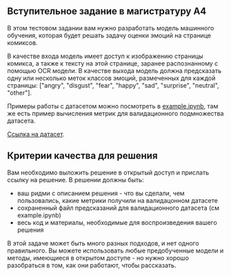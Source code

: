 ## Вступительное задание в магистратуру А4

В этом тестовом задании вам нужно разработать модель машинного обучения, которая будет решать задачу оценки эмоций на странице комиксов.

В качестве входа модель имеет доступ к изображению страницы комикса, а также к тексту на этой странице, заранее распознанному с помощью OCR модели.
В качестве выхода модель должна предсказать одну или несколько меток классов эмоций, размеченных для каждой страницы: ["angry", "disgust", "fear", "happy", "sad", "surprise", "neutral", "other"].

Примеры работы с датасетом можно посмотреть в [example.ipynb](example.ipynb), там же есть пример вычисления метрик для валидационного подмножества датасета.

[Ссылка на датасет](https://disk.yandex.ru/d/9bltgcGrAy0fEA).


## Критерии качества для решения

Вам необходимо выложить решение в открытый доступ и прислать ссылку на решение.
В решении должны быть:
- ваш ридми с описанием решения - что вы сделали, чем пользовались, какие метрики получили на валидацонном датасете
- сохраненный файл предсказаний для валидационного датасета (см example.ipynb)
- весь код и материалы, необходимые для воспроизведения вашего решения

В этой задаче может быть много разных подходов, и нет одного правильного. 
Вы можете использовать любые предобученные модели и методы, имеющиеся в открытом доступе - но нужно хорошо разобраться в том, как они работают, чтобы рассказать.

